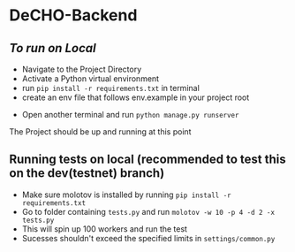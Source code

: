 # DeCHO-Backend

## _To run on Local_
* Navigate to the Project Directory
* Activate a Python virtual environment
* run `pip install -r requirements.txt` in terminal
* create an env file that follows env.example in your project root

[comment]: <> (* run `celery -A Decho beat` )
* Open another terminal and run `python manage.py runserver`

The Project should be up and running at this point



## Running tests on local (recommended to test this on the dev(testnet) branch)
* Make sure molotov is installed by running `pip install -r requirements.txt`
* Go to folder containing `tests.py` and run `molotov -w 10 -p 4 -d 2 -x tests.py`
* This will spin up 100 workers and run the test 
* Sucesses shouldn't exceed the specified limits in `settings/common.py`